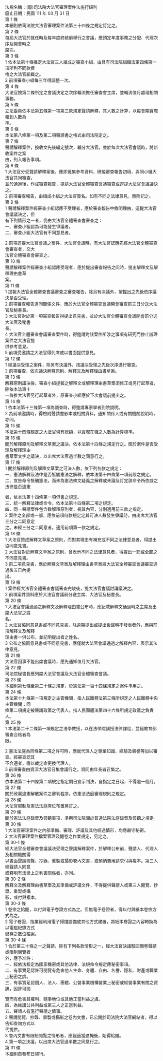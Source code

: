 法規名稱：(廢)司法院大法官審理案件法施行細則  
廢止日期：民國 111 年 03 月 31 日  
第 1 條  
本細則依司法院大法官審理案件法第三十四條之規定訂定之。  
第 2 條  
每屆大法官於就任時及每年度終結前舉行之會議，應預定年度事務之分配、代理次序及開會時之  
席次。  
第 3 條  
1 依本法第十條推定大法官三人組成之審查小組，由具有司法院組織法第四條第一項所列不同款資  
格之大法官組織之。  
2 前項審查小組每三年得調整一次。  
第 4 條  
大法官按第二條所定之會議決定之次序輪流擔任審查會主席，並輪流值月處理相關事務。  
第 5 條  
立法委員依本法第五條第一項第三款規定聲請解釋，其人數之計算，以每會期實際報到人數為  
準。  
第 6 條  
本法第八條第一項及第二項聲請書之格式由司法院定之。  
第 7 條  
聲請解釋案件，按收文先後編定號次，輪分大法官。並於每次大法官會議時，將新收案件之案  
由，列入報告事項。  
第 8 條  
1 大法官分受聲請解釋案後，應即蒐集參考資料，研擬審查報告初稿，與同小組大法官共同審查，  
並於通過後，作成審查報告，提請大法官全體審查會議審查或逕提大法官會議議決之。  
2 前項審查報告，由組成小組之大法官簽名。如有不同之法律意見，應附記之。  
第 9 條  
1 聲請解釋案件經審查小組認應不受理者，應於審查報告中敘明理由，逕提大法官會議議決之，但  
有下列情形之一者，仍由大法官全體審查會審查之：  
一、審查小組認為可能發生爭議者。  
二、審查小組大法官有不同意見者。  


2 前項逕提大法官會議之案件，大法官會議時，有大法官認應先經大法官全體審查會審查者，交大  
法官全體審查會審查之。  
第 10 條  
聲請解釋案件經審查小組認應受理者，應於提出審查報告之同時，提出解釋文及解釋理由書草  
案。  
第 11 條  
1 提報大法官全體審查會議審查之審查報告，除另有決議外，按提出之先後依序議決是否受理。  
2 前項審查報告連同關係文件，應於大法官全體審查會議開會審查前三日分送大法官及秘書長。  
3 大法官對於第一項審查報告得提出意見書，並於大法官全體審查會議開會前分送大法官及秘書  
長。  
4 大法官全體審查會議審查案件時，得邀請對該案件所涉之事項有研究而停止辦理案件之大法官提  
供參考意見。  
5 前項受邀請之大法官得列席或以書面提供意見。  
第 12 條  
1 經議決受理之案件，除另有決議外，按議決受理之先後次序進行審查。  
2 前項審查，依次議決解釋原則、解釋文及解釋理由書草案。  
第 13 條  
解釋原則議決後，審查小組提報之解釋文或解釋理由書草案須修正或另行起草者，除依本法第十  
一條推大法官另行起草者外，原審查小組應於下次會議前提出之。  
第 14 條  
1 依本法第十三條第一項為調查時，得邀請專家學者到院說明。  
2 為前項邀請時，得檢附聲請書影本或相關資料。通知關係人或有關機關說明時，亦同。  
第 15 條  
本法第十四條規定之大法官現有總額，以實際在職之人數為計算標準。  
第 16 條  
關於解釋原則及解釋文草案之議決，依本法第十四條之規定行之。關於案件是否受理及解釋理由  
書草案文字之議決，以出席大法官過半數之同意行之。  
第 17 條  
1 關於解釋原則及解釋文草案之可決人數，依下列各款之規定：  
一、憲法解釋及法律是否牴觸憲法之解釋，依本法第十四條第一項前段之規定。  
二、宣告命令牴觸憲法，而未為憲法條文疑義之解釋或未論及訂定該命令所依據之法律是否違憲  


者，依本法第十四條第一項但書之規定。  
三、統一解釋法律或命令，依本法第十四條第二項之規定。  
四、同一聲請案件包含數解釋原則者，視其內容，分別適用前三款之規定。  
2 案件之全部或一部，應依前項何款規定定其可決人數發生爭議時，由出席大法官三分之二同意定  
之。未經三分之二同意者，適用前項第一款之規定。  
第 18 條  
1 大法官贊成解釋文草案之原則，而對其理由有補充或不同之法律意見者，得提出協同意見書。  
2 大法官對於解釋文草案之原則，曾表示不同之法律意見者，得提出一部或全部之不同意見書。  
3 前二項意見書，應於解釋文草案及解釋理由書草案經大法官全體審查會議審查通過後五日內提  
出。  
第 19 條  
1 案件經大法官全體審查會議審查完竣後，提大法官會議討論議決之。  
2 前項案件資料應於大法官會議前分送主席、大法官及秘書長。  
第 20 條  
1 大法官會議通過之解釋文及解釋理由書公布時，應記載解釋文通過時之主席及出席大法官之姓  
名。  
2 大法官協同意見書或不同意見書，除逾期提出或提出後聲明不發表者外，應與前項解釋文及解釋  
理由書一併公布，並記明提出者之姓名。  
3 公布之協同意見書或不同意見書，應僅就大法官會議通過之解釋內容，表示其法律意見。  
第 21 條  
大法官因事不能出席會議時，應先通知值月大法官。  
第 22 條  
司法院秘書長應列席大法官會議及大法官全體審查會議。  
第 23 條  
本細則第七條至第二十條之規定，於憲法第一百十四條規定之案件準用之。  
第 24 條  
本法第十九條第一項規定之主管機關，指人民團體法第三條所規定之人民團體中央主管機關；同  
條第二項規定被聲請政黨之代表人，指人民團體法第四十六條所規定政黨之負責人。  
第 25 條  
1 本法第二十二條第一項規定之法學教授，以在法學院講授法律課程，並經教育部審查合格者為  
限。  


2 憲法法庭為同條第二項之許可時，應就代理人之專業知識、經驗及聲譽等加以審查。經審查認其  
不合適者，得以裁定命更換代理人。  
3 前項審查由資深大法官召集會議行之。資同由年長者召集之。  
第 26 條  
依本法第二十四條第二項規定指定期日宣示判決，自指定之日起，不得逾一個月。  
第 27 條  
關於政黨違憲解散案件之審判程序，依憲法法庭審理規則之規定。  
第 28 條  
大法官服制及憲法法庭席位布置另訂之。  
第 29 條  
關於憲法法庭錄音及旁聽事項，準用司法院關於普通法院法庭錄音及旁聽之規定。  
第 30 條  
1 大法官審理案件之內部準備、審理、評議及其他經過情形，均應嚴守秘密。  
2 大法官審理案件檔案管理及閱卷之作業規定，另定之。  
第 30-1 條  
經大法官全體審查會議議決受理之聲請解釋案件，於解釋公布前，聲請人、代理人及相關機關得  
以書面聲請閱覽、抄錄、重製或攝影卷內文書，或預納費用請求付與複本。第三人經聲請人同意  
或釋明有法律上之利害關係者，亦同。  
第 30-2 條  
解釋文及解釋理由書草案及其準備或評議文件，不得提供聲請人或第三人閱覽、抄錄、重製或攝  
影，或付與複本。  
第 30-3 條  
1 卷宗之給閱，以付與電子卷證方式為之。但無電子卷證者，得以付與紙本卷宗方式為之。  
2 電子卷證，指業經利用電子掃描設備或其他方式建置，將紙本卷證之內容轉換為以電磁紀錄方式  
儲存之數位檔案。  
第 30-4 條  
1 合於第三十條之一之聲請，除有下列各款情形之一，經大法官決議駁回閱卷聲請或限制閱覽者  
外，應予准許：  
一、經依法核定為國家機密或其他法律、法規命令規定應秘密事項。  
二、有事實足認許可閱覽有危害他人生命、身體、自由、名譽、隱私、財產或職業上秘密之虞。  
三、有事實足認個人、法人、團體、公營事業機構營業上秘密或經營事業有關之資訊，因許可閱  


覽而有危害其權利、競爭地位或其他正當利益之虞。  
四、為維護公共利益或第三人之正當利益。  
五、聲請人有濫行聲請之情事。  
2 聲請閱覽、抄錄、重製或攝影之卷內文書，已公開於司法院大法官網站者，得以告知查詢方式以  
代提供。  
3 卷內文書有限制閱覽之情形者，應經適當遮掩後，始得給閱。  
4 第一項之決議，以出席大法官過半數之同意行之。  
第 31 條  
本細則自發布日施行。  


